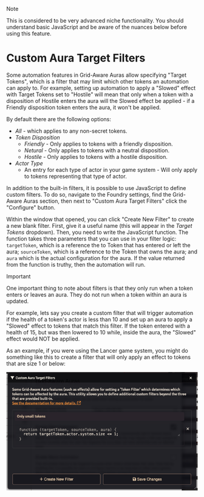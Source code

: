 > [!NOTE]
> This is considered to be very advanced niche functionality. You should understand basic JavaScript and be aware of the nuances below before using this feature.

# Custom Aura Target Filters

Some automation features in Grid-Aware Auras allow specifying "Target Tokens", which is a filter that may limit which other tokens an automation can apply to. For example, setting up automation to apply a "Slowed" effect with Target Tokens set to "Hostile" will mean that only when a token with a disposition of Hostile enters the aura will the Slowed effect be applied - if a Friendly disposition token enters the aura, it won't be applied.

By default there are the following options:
- _All_ - which applies to any non-secret tokens.
- _Token Disposition_
	- _Friendly_ - Only applies to tokens with a friendly disposition.
	- _Netural_ - Only applies to tokens with a neutral disposition.
	- _Hostile_ - Only applies to tokens with a hostile disposition.
- _Actor Type_
	- An entry for each type of actor in your game system - Will only apply to tokens representing that type of actor.

In addition to the built-in filters, it is possible to use JavaScript to define custom filters. To do so, navigate to the Foundry settings, find the Grid-Aware Auras section, then next to "Custom Aura Target Filters" click the "Configure" button.

Within the window that opened, you can click "Create New Filter" to create a new blank filter. First, give it a useful name (this will appear in the _Target Tokens_ dropdown). Then, you need to write the JavaScript function. The function takes three parameters that you can use in your filter logic: `targetToken`, which is a reference the to Token that has entered or left the aura; `sourceToken`, which is a reference to the Token that owns the aura; and `aura` which is the actual configuration for the aura. If the value returned from the function is truthy, then the automation will run.

> [!IMPORTANT]
> One important thing to note about filters is that they only run when a token enters or leaves an aura. They do not run when a token within an aura is updated.
>
> For example, lets say you create a custom filter that will trigger automation if the health of a token's actor is less than 10 and set up an aura to apply a "Slowed" effect to tokens that match this filter. If the token entered with a health of 15, but was then lowered to 10 while, inside the aura, the "Slowed" effect would NOT be applied.

As an example, if you were using the Lancer game system, you might do something like this to create a filter that will only apply an effect to tokens that are size 1 or below:

![return targetToken.actor.system.size <= 1;](./img/custom-aura-target-filter-example.png)
